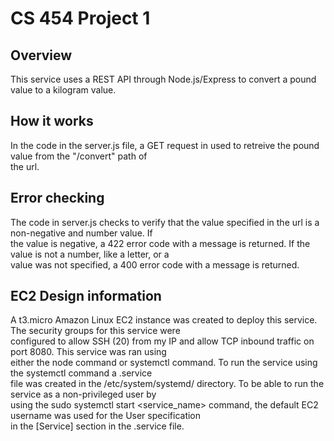 # CS 454 Project 1

## Overview
This service uses a REST API through Node.js/Express to convert a pound value to a kilogram value.

## How it works 
In the code in the server.js file, a GET request in used to retreive the pound value from the "/convert" path of \
the url. 

## Error checking
The code in server.js checks to verify that the value specified in the url is a non-negative and number value. If \
the value is negative, a 422 error code with a message is returned. If the value is not a number, like a letter, or a \
value was not specified, a 400 error code with a message is returned.

## EC2 Design information
A t3.micro Amazon Linux EC2 instance was created to deploy this service. The security groups for this service were \
configured to allow SSH (20) from my IP and allow TCP inbound traffic on port 8080. This service was ran using   
either the node <filname> command or systemctl command. To run the service using the systemctl command a .service  
file was created in the /etc/system/systemd/ directory. To be able to run the service as a non-privileged user by \
using the sudo systemctl start <service_name> command, the default EC2 username was used for the User specification \
in the [Service] section in the .service file. 
